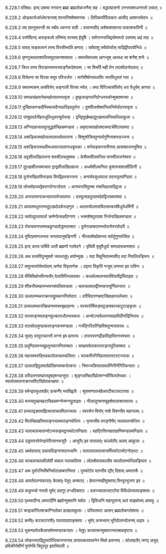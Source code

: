 6.228.1
वसिष्ठः:
इत्य् उक्त्वा भगवान् ब्रह्मा ब्रह्मलोकजनैस् सह ।
बद्धपद्मासनो ऽनन्तसमाधानगतो ऽभवत् ॥


6.228.2
ओङ्कारोर्ध्वार्धमात्रान्तश् शान्तनिश्शेषमानसः ।
लिपिकर्मार्पिताकार आसीद् आशान्तवेदनः ॥


6.228.3
तम् एवानुसरन्ती सा तथैव ध्यानगा सती ।
वासनासीद् अशेषाशाशान्ता वाकाशरूपिणी ॥


6.228.4
परमेष्ठिन्य् असङ्कल्पे तस्मिंस् तानवम् ईयुषि ।
सर्वगानन्तचिद्व्योमरूपो ऽपश्यम् अहं तदा ॥


6.228.5
यावत् सङ्कल्पनं तस्य विरसीभवति क्षणात् ।
यथैवाशु तथैवोर्व्यास् साद्रिद्वीपपयोनिधेः ॥


6.228.6
तृणगुल्मलताशालिसमुद्भवनशक्तता ।
समस्तैवास्तम् आगन्तुम् आरब्धा सा शनैश् शनैः ॥


6.228.7
किल तस्य विराडात्मरूपस्याङ्गैकदेशताम् ।
सा बिभर्ति मही तेन तदसंवेदनोदयात् ॥


6.228.8
विचेतना सा विरसा बभूव परिजर्जरा ।
मार्गशीर्षान्तवल्लीव जराविधुरतां गता ॥


6.228.9
यथास्माकम् असंवित्तेर् अङ्गाली विरसा भवेत् ।
तथा विरिञ्चासंवित्तेर् धरा वैधुर्यम् आगता ॥


6.228.10
सम्पन्नसंहतानेकमहोत्पातभरावृता ।
दुष्कृताङ्गारनिर्दग्धनरकोन्मुक्तमानवा ॥


6.228.11
दुर्भिक्षाकाण्डदौस्स्थित्यदैन्यदारिद्र्यदुर्भगा ।
दुश्शीलाशेषवनितानिर्मर्यादनरावृता ॥


6.228.12
पांसुप्रतर्दनीहारधूलिधूसरसूर्यभाक् ।
द्वन्द्विमूर्खमहादुẖखव्यसनिव्याधिताकुला ॥


6.228.13
अग्निदाहजलापूरयुद्धप्रोच्छिन्नमण्डला ।
अवृष्ट्यवग्रहोन्नष्टकष्टचेष्टितपामरा ॥


6.228.14
अशङ्कितमहोत्पातपतत्पर्वतपत्तना ।
शिशुश्रोत्रियपुण्यार्यगुणिनाशरुदज्जना ॥


6.228.15
अशङ्कितस्थलीमध्यसञ्जातागाधकूपका ।
वर्णसङ्करनारीणाम् आसक्तजनभूमिपा ॥


6.228.16
अट्टशीलाखिलजना शवशीलचतुष्पथा ।
केशैकशीलवनिता पानशीलजनेश्वरा ॥


6.228.17
दुẖखशीलसमाचारा द्वन्द्वशीलाखिलप्रजा ।
अधर्मशीलवनिता कुशास्त्रशतशीलिनी ॥


6.228.18
दुर्जनाखिलवित्ताढ्या विपद्विहतसज्जना ।
अनार्यवसुधापाला तदनादृतपण्डिता ॥


6.228.19
लोभमोहभयद्वेषरागरोगरजोरता ।
अगम्यगामिपुरुषा रुषाभिहतसद्द्विजा ॥


6.228.20
अनारतघनाक्रन्दपरापर्यन्तपामरा ।
दस्यूत्सन्नपुरग्रामदेवद्विजसमाश्रया ॥


6.228.21
आपातमधुरारम्भदुẖखदोदर्कभङ्गुरा ।
आलस्योल्लासविलसत्कार्यवैधुर्यधर्मिणी ॥


6.228.22
सर्वापदुपतापार्ता क्रमेणोत्सन्नदिग्गणा ।
भस्मशेषपुरग्रामा निर्जनाखिलमण्डला ॥


6.228.23
रोरूयमाणभस्माभ्रकुण्डलोड्डामराम्बरा ।
दुर्भगाडम्बरारम्भरोदनोरुरवोदरी ॥


6.228.24
मुष्टिप्रमाणजनता जनतापानुषङ्गिणी ।
नीरसाशेषदेशान्ता सर्वर्तुगुणवर्जिता ॥


6.228.25
इत्य् अस्य पार्थिवे धातौ ब्रह्मणो गतवेदने ।
पृथिवी पृथुवैधुर्या सम्पन्नासन्ननाशतः ॥


6.228.26
अथ तत्संविदुन्मुक्तो जलधातुẖ क्षयोन्मुखः ।
यदा विक्षुभितात्मासीत् तदा नियतिलङ्घिनः ॥


6.228.27
समुत्सार्यार्यमर्यादाम् अर्णवा विवृतार्णसः ।
प्रवृत्ता विकृतिं गन्तुम् उन्मत्ता इव राविणः ॥


6.228.28
वीचिविक्षोभविन्यासैर् वेलाविपिनलावकाः ।
कल्लोलवलनावर्तविवर्तोद्वर्तिताद्रयः ॥


6.228.29
शीकरौघमहारम्भघनसंवलिताचलाः ।
चलाचलवलद्वीरमकराघूर्णितान्तराः ॥


6.228.30
उल्ललन्मकराक्रान्तद्रुमकाननितोदराः ।
दरीविदारणभ्रष्टसिंहाहतजलेचराः ॥


6.228.31
उत्फालमकरच्छिन्ननभश्चरबृहद्घनाः ।
परस्परोर्मिसङ्घट्टडाक्कारकटुटाङ्कृताः ॥


6.228.32
तरत्तरङ्गमातङ्गफूत्काराधौतभास्कराः ।
अन्योऽन्यवेल्लनव्यग्रप्रविदीर्णाद्रिभित्तयः ॥


6.228.33
तटपर्वतलुण्ठाकतरङ्गकरमण्डलाः ।
गर्जद्गिरिदरीगेहविशदुन्मत्तवारयः ॥


6.228.34
भूपाḫ परपुराक्रान्तौ लग्ना इव हतारयः ।
तारारवरणद्रीढाविद्रावितनभश्चराः ॥


6.228.35
प्रलुण्ठितवनव्यूहलूनकाननिताम्बराः ।
सपक्षपर्वताकारतरङ्गापूरिताम्बराः ॥


6.228.36
महारवमरुद्भिन्नकलोलाचलचालिताः ।
चञ्चत्तीरगिरिव्रातपतत्तटरटज्जलाः ॥


6.228.37
उल्ललद्विपुलावर्तप्रोत्क्षिप्तमकरोत्कराः ।
निमज्जन्निस्तलावर्तनिगीर्णगिरिकन्दराः ॥


6.228.38
दरीदलनसम्प्राप्तदृषद्दशनदन्तुराः ।
शृङ्गलम्बिदरीप्रोतमग्नवीचिजलेभकाः ।
व्यालोलवलनाक्रान्तविटपिप्रोतकच्छपाः ॥


6.228.39
यमेन्द्रवसुधावाहैर् उत्कर्णैर् भयविह्वलैः ।
श्रूयमाणपतच्छैलतटीकटकटारवाः ॥


6.228.40
मत्स्यपुच्छच्छटाच्छिन्नमग्नोन्मग्नद्रुताद्रयः ।
नीलालूनवनव्यूहशेवालाशारवारयः ॥


6.228.41
प्रज्वलद्वडवावह्निज्वालाचलमिलज्जलाः ।
स्वरसेन विभोर् नाशे विशन्तीव महानलम् ॥


6.228.42
मिलच्छिखरिमातङ्गजलमातङ्गयोधिनः ।
नृत्यन्तीव तरङ्गौघैर् जलावलनवेधिनः ॥


6.228.43
जलाचलाचलान्योऽन्यसङ्घट्टास्फोटपण्डिताः ।
वहद्गिरिवनव्रातप्राणिमण्डलमण्डिताः ॥


6.228.44
उड्डामररवेभेन्द्रभेरीरसनभासुरैः ।
आसुरैर् इव पातालाẖ कल्लोलैर् अलम् आकुलाः ॥


6.228.45
अथोदपतद् उन्नासदिङ्नागवदनध्वनिः ।
पातालतलताल्वन्तर्विस्फोटामोटनोद्भटः ॥


6.228.46
चञ्चलाचलकीलोर्वी चचाल जलचालिता ।
लोलशेवालवल्लीव व्यालोलाम्भोधिलङ्घिता ॥


6.228.47
अथ दुर्वारनिर्घोषनिर्घाताडम्बरान्विता ।
पुस्फोटेव पतन्तीव द्यौर् दिशाम् अमरारवैः ॥


6.228.48
आवर्तवलनाकाराẖ केतवḫ पेतुर् अम्बरात् ।
हेमरत्नमहीमुक्तास् सिन्दूरभुजगा इव ॥


6.228.49
ककुब्भ्यो नभसो भूमेर् उदगुर् दग्धदिक्तटाः ।
वलज्ज्वालाजटाटोपा विविधोत्पातपङ्क्तयः ॥


6.228.50
पृथ्व्यादीन्य् अमरादीनि ब्रह्मोन्मुक्तानि सर्वतः ।
द्विविधानि महाभूतान्य् अलं सङ्क्षोभम् आययुः ॥


6.228.51
चन्द्रार्कानिलशक्राग्निलोका हलहलाकुलाः ।
परिपातपरा आसन् ब्रह्मलोकगतेश्वराः ॥


6.228.52
कम्पैẖ कटकटारावैḫ पतत्पादपपङ्क्तयः ।
भूमेर् अन्वभवन् भूरिदोलान्दोलनम् अद्रयः ॥


6.228.53
भूकम्पलोलकैलासमेरुमन्दरकन्दराः ।
पेतुẖ कल्पतरून्मुक्तरत्नस्तबकवृष्टयः ॥


6.228.54
लोकान्तराद्रिपुरवारिधिकाननानाम् उत्पातकल्पपवनेन मिथो हतानाम् ।
कोलाहलैर् जगद् अभूत् प्रविकीर्णशीर्णं पूर्णार्णवे त्रिपुरपूर इवाभिपाती ॥

